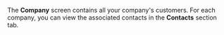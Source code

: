 <!-- markdownlint-disable-file MD041 -->
The **Company** screen contains all your company's customers. For each company, you can view the associated contacts in the **Contacts** section tab.

